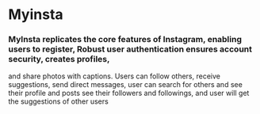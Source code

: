 # Myinsta
### MyInsta replicates the core features of Instagram, enabling users to register, Robust user authentication ensures account security, creates profiles,
 and share photos with captions. Users can follow others, receive suggestions, send direct messages, user can search for others and
see their profile and posts see their followers and followings, and user will get the suggestions of other users
